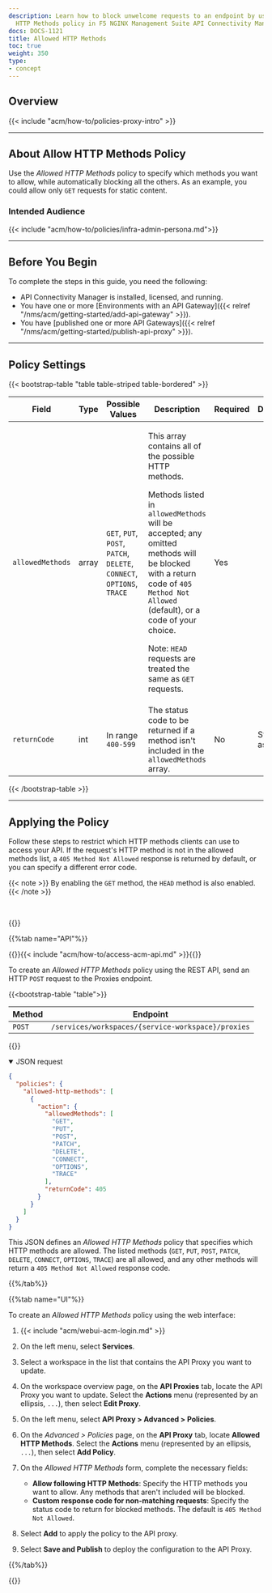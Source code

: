 ```yaml
---
description: Learn how to block unwelcome requests to an endpoint by using the Allowed
  HTTP Methods policy in F5 NGINX Management Suite API Connectivity Manager.
docs: DOCS-1121
title: Allowed HTTP Methods
toc: true
weight: 350
type:
- concept
---
```



## Overview

{{< include "acm/how-to/policies-proxy-intro" >}}

---

## About Allow HTTP Methods Policy

Use the *Allowed HTTP Methods* policy to specify which methods you want to allow, while automatically blocking all the others. As an example, you could allow only `GET` requests for static content.

### Intended Audience

{{< include "acm/how-to/policies/infra-admin-persona.md">}}

---

## Before You Begin

To complete the steps in this guide, you need the following:

- API Connectivity Manager is installed, licensed, and running.
- You have one or more [Environments with an API Gateway]({{< relref "/nms/acm/getting-started/add-api-gateway" >}}).
- You have [published one or more API Gateways]({{< relref "/nms/acm/getting-started/publish-api-proxy" >}}).

---

## Policy Settings


{{< bootstrap-table "table table-striped table-bordered" >}}

| Field            | Type  | Possible Values                                                        | Description                                                                                                                                                                                                                                                                                                                | Required | Default&nbsp;value    |
|------------------|-------|------------------------------------------------------------------------|----------------------------------------------------------------------------------------------------------------------------------------------------------------------------------------------------------------------------------------------------------------------------------------------------------------------------|----------|-----------------------|
| `allowedMethods` | array | `GET`, `PUT`, `POST`, `PATCH`, `DELETE`, `CONNECT`, `OPTIONS`, `TRACE` | <p>This array contains all of the possible HTTP methods.</p><p>Methods listed in `allowedMethods` will be accepted; any omitted methods will be blocked with a return code of `405 Method Not Allowed` (default), or a code of your choice.</p><p>Note: `HEAD` requests are treated the same as `GET` requests.</p> | Yes      |                       |
| `returnCode`     | int   | In range `400-599`                                                     | The status code to be returned if a method isn't included in the `allowedMethods` array.                                                                                                                                                                                                                                   | No       | System assigned `405` |

{{< /bootstrap-table >}}


---

## Applying the Policy

Follow these steps to restrict which HTTP methods clients can use to access your API. If the request's HTTP method is not in the allowed methods list, a `405 Method Not Allowed` response is returned by default, or you can specify a different error code.

{{< note >}} By enabling the `GET` method, the `HEAD` method is also enabled. {{< /note >}}

<br>

{{<tabs name="add_allowed_http_methods">}}

{{%tab name="API"%}}

{{<see-also>}}{{< include "acm/how-to/access-acm-api.md" >}}{{</see-also>}}

To create an *Allowed HTTP Methods* policy using the REST API, send an HTTP `POST` request to the Proxies endpoint.


{{<bootstrap-table "table">}}

| Method | Endpoint                                           |
|--------|----------------------------------------------------|
| `POST` | `/services/workspaces/{service-workspace}/proxies` |

{{</bootstrap-table>}}


<details open>
<summary>JSON request</summary>

```json
{
  "policies": {
    "allowed-http-methods": [
      {
        "action": {
          "allowedMethods": [
            "GET",
            "PUT",
            "POST",
            "PATCH",
            "DELETE",
            "CONNECT",
            "OPTIONS",
            "TRACE"
          ],
          "returnCode": 405
        }
      }
    ]
  }
}
```

This JSON defines an *Allowed HTTP Methods* policy that specifies which HTTP methods are allowed. The listed methods (`GET`, `PUT`, `POST`, `PATCH`, `DELETE`, `CONNECT`, `OPTIONS`, `TRACE`) are all allowed, and any other methods will return a `405 Method Not Allowed` response code.

</details>

{{%/tab%}}

{{%tab name="UI"%}}

To create an *Allowed HTTP Methods* policy using the web interface:

1. {{< include "acm/webui-acm-login.md" >}}
2. On the left menu, select **Services**.
3. Select a workspace in the list that contains the API Proxy you want to update.
4. On the workspace overview page, on the **API Proxies** tab, locate the API Proxy you want to update. Select the **Actions** menu (represented by an ellipsis, `...`), then select **Edit Proxy**.
5. On the left menu, select **API Proxy > Advanced > Policies**.
6. On the *Advanced > Policies* page, on the **API Proxy** tab, locate **Allowed HTTP Methods**. Select the **Actions** menu (represented by an ellipsis, `...`), then select **Add Policy**.
7. On the *Allowed HTTP Methods* form, complete the necessary fields:

   - **Allow following HTTP Methods**: Specify the HTTP methods you want to allow. Any methods that aren't included will be blocked.
   - **Custom response code for non-matching requests**: Specify the status code to return for blocked methods. The default is `405 Method Not Allowed`.

8. Select **Add** to apply the policy to the API proxy.
9. Select **Save and Publish** to deploy the configuration to the API Proxy.

{{%/tab%}}

{{</tabs>}}
